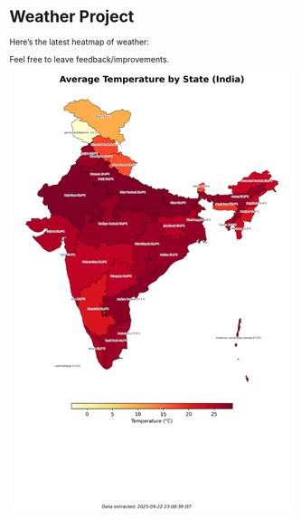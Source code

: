 # Weather Project

Here’s the latest heatmap of weather:

Feel free to leave feedback/improvements.

![India Heatmap](docs/assets/india_heatmap.png?v=D187C1)
